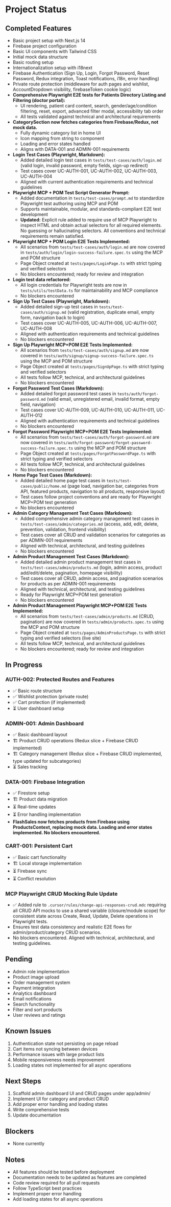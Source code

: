 # Project Status

## Completed Features

- Basic project setup with Next.js 14
- Firebase project configuration
- Basic UI components with Tailwind CSS
- Initial mock data structure
- Basic routing setup
- Internationalization setup with i18next
- Firebase Authentication (Sign Up, Login, Forgot Password, Reset Password, Redux integration, Toast notifications, i18n, error handling)
- Private route protection (middleware for auth pages and wishlist, AccountDropdown visibility, firebaseToken cookie logic)
- **Comprehensive Playwright E2E tests for Patients Directory Listing and Filtering (doctor portal):**
  - UI rendering, patient card content, search, gender/age/condition filtering, reset, export, advanced filter modal, accessibility tab order
  - All tests validated against technical and architectural requirements
- **CategorySection now fetches categories from Firebase/Redux, not mock data.**
  - Fully dynamic category list in home UI
  - Icon mapping from string to component
  - Loading and error states handled
  - Aligns with DATA-001 and ADMIN-001 requirements
- **Login Test Cases (Playwright, Markdown):**
  - Added detailed login test cases in `tests/test-cases/auth/login.md` (valid login, invalid password, empty fields, sign-up redirect)
  - Test cases cover UC-AUTH-001, UC-AUTH-002, UC-AUTH-003, UC-AUTH-004
  - Aligned with current authentication requirements and technical guidelines
- **Playwright MCP + POM Test Script Generator Prompt:**
  - Added documentation in `tests/test-cases/prompt.md` to standardize Playwright test authoring using MCP and POM
  - Supports maintainable, modular, and standards-compliant E2E test development
  - **Updated:** Explicit rule added to require use of MCP Playwright to inspect HTML and obtain actual selectors for all required elements. No guessing or hallucinating selectors. All conventions and technical requirements remain satisfied.
- **Playwright MCP + POM Login E2E Tests Implemented:**
  - All scenarios from `tests/test-cases/auth/login.md` are now covered in `tests/auth/login/login-success-failure.spec.ts` using the MCP and POM structure
  - Page Object created at `tests/pages/LoginPage.ts` with strict typing and verified selectors
  - No blockers encountered; ready for review and integration
- **Login test data refactored:**
  - All login credentials for Playwright tests are now in `tests/utils/testData.ts` for maintainability and MCP compliance
  - No blockers encountered
- **Sign Up Test Cases (Playwright, Markdown):**
  - Added detailed sign-up test cases in `tests/test-cases/auth/signup.md` (valid registration, duplicate email, empty form, navigation back to login)
  - Test cases cover UC-AUTH-005, UC-AUTH-006, UC-AUTH-007, UC-AUTH-008
  - Aligned with authentication requirements and technical guidelines
  - No blockers encountered
- **Sign Up Playwright MCP+POM E2E Tests Implemented:**
  - All scenarios from `tests/test-cases/auth/signup.md` are now covered in `tests/auth/signup/signup-success-failure.spec.ts` using the MCP and POM structure
  - Page Object created at `tests/pages/SignUpPage.ts` with strict typing and verified selectors
  - All tests follow MCP, technical, and architectural guidelines
  - No blockers encountered
- **Forgot Password Test Cases (Markdown):**
  - Added detailed forgot password test cases in `tests/auth/forgot-password.md` (valid email, unregistered email, invalid format, empty field, navigation)
  - Test cases cover UC-AUTH-009, UC-AUTH-010, UC-AUTH-011, UC-AUTH-012
  - Aligned with authentication requirements and technical guidelines
  - No blockers encountered
- **Forgot Password Playwright MCP+POM E2E Tests Implemented:**
  - All scenarios from `tests/test-cases/auth/forgot-password.md` are now covered in `tests/auth/forgot-password/forgot-password-success-failure.spec.ts` using the MCP and POM structure
  - Page Object created at `tests/pages/ForgotPasswordPage.ts` with strict typing and verified selectors
  - All tests follow MCP, technical, and architectural guidelines
  - No blockers encountered
- **Home Page Test Cases (Markdown):**
  - Added detailed home page test cases in `tests/test-cases/public/home.md` (page load, navigation bar, categories from API, featured products, navigation to all products, responsive layout)
  - Test cases follow project conventions and are ready for Playwright MCP+POM test generation
  - No blockers encountered
- **Admin Category Management Test Cases (Markdown):**
  - Added comprehensive admin category management test cases in `tests/test-cases/admin/categories.md` (access, add, edit, delete, prevention, validation, frontend visibility)
  - Test cases cover all CRUD and validation scenarios for categories as per ADMIN-001 requirements
  - Aligned with technical, architectural, and testing guidelines
  - No blockers encountered
- **Admin Product Management Test Cases (Markdown):**
  - Added detailed admin product management test cases in `tests/test-cases/admin/products.md` (login, admin access, product add/edit/delete, pagination, homepage visibility)
  - Test cases cover all CRUD, admin access, and pagination scenarios for products as per ADMIN-001 requirements
  - Aligned with technical, architectural, and testing guidelines
  - Ready for Playwright MCP+POM test generation
  - No blockers encountered
- **Admin Product Management Playwright MCP+POM E2E Tests Implemented:**
  - All scenarios from `tests/test-cases/admin/products.md` (CRUD, pagination) are now covered in `tests/admin/products.spec.ts` using the MCP and POM structure
  - Page Object created at `tests/pages/AdminProductsPage.ts` with strict typing and verified selectors (live site)
  - All tests follow MCP, technical, and architectural guidelines
  - No blockers encountered; ready for review and integration

## In Progress

### AUTH-002: Protected Routes and Features

- ✅ Basic route structure
- ✅ Wishlist protection (private route)
- ✅ Cart protection (if implemented)
- ⏳ User dashboard setup

### ADMIN-001: Admin Dashboard

- ✅ Basic dashboard layout
- 🏗️ Product CRUD operations (Redux slice + Firebase CRUD implemented)
- 🏗️ Category management (Redux slice + Firebase CRUD implemented, type updated for subcategories)
- ⏳ Sales tracking

### DATA-001: Firebase Integration

- ✅ Firestore setup
- 🏗️ Product data migration
- ⏳ Real-time updates
- ⏳ Error handling implementation
- **FlashSales now fetches products from Firebase using ProductsContext, replacing mock data. Loading and error states implemented. No blockers encountered.**

### CART-001: Persistent Cart

- ✅ Basic cart functionality
- 🏗️ Local storage implementation
- ⏳ Firebase sync
- ⏳ Conflict resolution

### MCP Playwright CRUD Mocking Rule Update

- ✅ Added rule to `.cursor/rules/change-api-responses-crud.mdc` requiring all CRUD API mocks to use a shared variable (closure/module scope) for consistent state across Create, Read, Update, Delete operations in Playwright tests.
- Ensures test data consistency and realistic E2E flows for admin/product/category CRUD scenarios.
- No blockers encountered. Aligned with technical, architectural, and testing guidelines.

## Pending

- Admin role implementation
- Product image upload
- Order management system
- Payment integration
- Analytics dashboard
- Email notifications
- Search functionality
- Filter and sort products
- User reviews and ratings

## Known Issues

1. Authentication state not persisting on page reload
2. Cart items not syncing between devices
3. Performance issues with large product lists
4. Mobile responsiveness needs improvement
5. Loading states not implemented for all async operations

## Next Steps

1. Scaffold admin dashboard UI and CRUD pages under app/admin/
2. Implement UI for category and product CRUD
3. Add proper error handling and loading states
4. Write comprehensive tests
5. Update documentation

## Blockers

- None currently

## Notes

- All features should be tested before deployment
- Documentation needs to be updated as features are completed
- Code review required for all pull requests
- Follow TypeScript best practices
- Implement proper error handling
- Add loading states for all async operations
